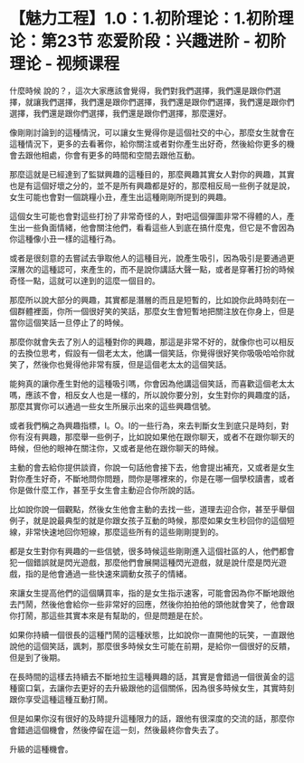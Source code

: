# 【魅力工程】1.0：1.初阶理论：1.初阶理论：第23节 恋爱阶段：兴趣进阶 - 初阶理论 - 视频课程

什麼時候 說的？，這次大家應該會覺得，我們對我們選擇，我們還是跟你們選擇，就讓我們選擇，我們還是跟你們選擇，我們還是跟你們選擇，我們還是跟你們選擇，我們還是跟你們選擇，我們還是跟你們選擇，那麼還好。

像剛剛討論到的這種情況，可以讓女生覺得你是這個社交的中心，那麼女生就會在這種情況下，更多的去看著你，給你關注或者對你產生出好奇，然後給你更多的機會去跟他相處，你會有更多的時間和空間去跟他互動。

那麼這就是已經達到了監獄興趣的這種目的，那麼興趣其實女人對你的興趣，其實也是有這個好壞之分的，並不是所有興趣都是好的，那麼相反局一些例子就是說，女生可能也會對一個跳糧小丑，產生出這種剛剛所提到的興趣。

這個女生可能也會對這些打扮了非常奇怪的人，對吧這個彈圖非常不得體的人，產生出一些負面情緒，他會關注他們，看看這些人到底在搞什麼鬼，但它是不會因為你這種像小丑一樣的這種行為。

或者是很刻意的去嘗試去爭取他人的這種目光，說產生吸引，因為吸引是要通過更深層次的這種認可，來產生的，而不是說你講話大聲一點，或者是穿著打扮的時候奇怪一點，這就可以達到的這麼一個目的。

那麼所以說大部分的興趣，其實都是潛層的而且是短暫的，比如說你此時時刻在一個群體裡面，你所一個很好笑的笑話，那麼女生會短暫地把關注放在你身上，但是當你這個笑話一旦停止了的時候。

那麼你就會失去了別人的這種對你的興趣，那這是非常不好的，就像你也可以相反的去換位思考，假設有一個老太太，他講一個笑話，你覺得很好笑你吸吸哈哈你就笑了，然後你也覺得他非常有膜，但是這個老太太的這個笑話。

能夠真的讓你產生對他的這種吸引嗎，你會因為他講這個笑話，而喜歡這個老太太嗎，應該不會，相反女人也是一樣的，所以說你要分別，女生對你的興趣度的話，那麼其實你可以通過一些女生所展示出來的這些興趣信號。

或者我們稱之為興趣指標，I。O。I的一些行為，來去判斷女生到底只是時刻，對你有沒有興趣，那麼舉一些例子，比如說如果他在跟你聊天，或者不在跟你聊天的時候，但他的眼神在關注你，又或者是他在跟你聊天的時候。

主動的會去給你提供談資，你說一句話他會接下去，他會提出補充，又或者是女生對你產生好奇，不斷地問你問題，問你是哪裡來的，你是在哪一個學校讀書，或者你是做什麼工作，甚至乎女生會主動迎合你所說的話。

比如說你說一個觀點，然後女生他會主動的去找一些，道理去迎合你，甚至乎舉個例子，就是說最典型的就是你跟女孩子互動的時候，那麼如果女生秒回你的這個短線，非常快速地回你短線，那麼這些所有的這些剛剛提到的。

都是女生對你有興趣的一些信號，很多時候這些剛剛進入這個社區的人，他們都會犯一個錯誤就是閃光遊戲，那麼他們會展開這種閃光遊戲，就是說什麼是閃光遊戲，指的是他會通過一些快速來調動女孩子的情緒。

來讓女生提高他們的這個購買率，指的是女生指示速客，可能會因為你不斷地跟他去鬥鬧，然後他會給你一些非常好的回應，然後你拍拍他的頭他就會笑了，他會跟你打鬧，那這些其實本來是有幫助的，但是問題是在於。

如果你持續一個很長的這種鬥鬧的這種狀態，比如說你一直開他的玩笑，一直跟他說他的這個笑話，諷刺，那麼很多時候女生可能在前期，是給你一個很好的反饋，但是到了後期。

在長時間的這樣去持續去不斷地拉生這種興趣的話，其實是會錯過一個很黃金的這種窗口氣，去讓你去更好的去升級跟他的這個關係，因為很多時候女生，其實時刻跟你享受這種這種互動打鬧。

但是如果你沒有很好的及時提升這種限力的話，跟他有很深度的交流的話，那麼你會錯過這個機會，然後停留在這一刻，然後最終你會失去了。

升級的這種機會。